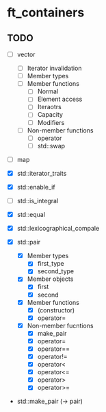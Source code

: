 # ft_containers

## TODO
- [ ] vector
  - [ ] Iterator invalidation
  - [ ] Member types
  - [ ] Member functions
    - [ ] Normal
    - [ ] Element access
    - [ ] Iteraotrs
    - [ ] Capacity
    - [ ] Modifiers
  - [ ] Non-member functions
    - [ ] operator
    - [ ] std::swap

- [ ] map

- [x] std::iterator_traits
- [x] std::enable_if
- [ ] std::is_integral
- [x] std::equal 
- [x] std::lexicographical_compale
- [x] std::pair
  - [x] Member types
    - [x] first_type
    - [x] second_type
  - [x] Member objects
    - [x] first
    - [x] second
  - [x] Member functions
    - [x] (constructor)
    - [x] operator=
  - [x] Non-member fucntions
    - [x] make_pair
    - [x] operator=
    - [x] operator==
    - [x] operator!=
    - [x] operator<
    - [x] operator<=
    - [x] operator>
    - [x] operator>=
- std::make_pair (-> pair)


